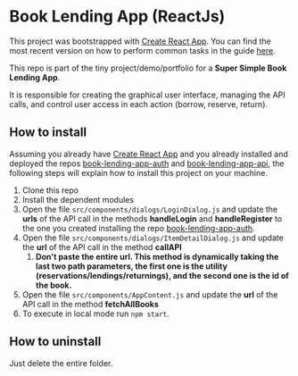 # Book Lending App (ReactJs)

This project was bootstrapped with [Create React App](https://github.com/facebookincubator/create-react-app). You can find the most recent version on how to perform common tasks in the guide [here](https://github.com/facebookincubator/create-react-app/blob/master/packages/react-scripts/template/README.md).

This repo is part of the tiny project/demo/portfolio for a **Super Simple Book Lending App**.

It is responsible for creating the graphical user interface, managing the API calls, and control user access in each action (borrow, reserve, return).

## How to install
Assuming you already have [Create React App](https://github.com/facebookincubator/create-react-app) and you already installed and deployed the repos [book-lending-app-auth](https://github.com/mimurawil/book-lending-app-auth) and [book-lending-app-api](https://github.com/mimurawil/book-lending-app-api), the following steps will explain how to install this project on your machine.

1. Clone this repo
2. Install the dependent modules
3. Open the file `src/components/dialogs/LoginDialog.js` and update the **urls** of the API call in the methods **handleLogin** and **handleRegister** to the one you created installing the repo [book-lending-app-auth](https://github.com/mimurawil/book-lending-app-auth).
4. Open the file `src/components/dialogs/ItemDetailDialog.js` and update the **url** of the API call in the method **callAPI**
    1. **Don't paste the entire url. This method is dynamically taking the last two path parameters, the first one is the utility (reservations/lendings/returnings), and the second one is  the id of the book.**
5. Open the file `src/components/AppContent.js` and update the **url** of the API call in the method **fetchAllBooks**
6. To execute in local mode run `npm start`.

## How to uninstall
Just delete the entire folder.

